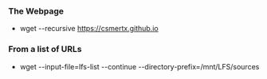 ### The Webpage
- wget --recursive https://csmertx.github.io

### From a list of URLs
- wget --input-file=lfs-list --continue --directory-prefix=/mnt/LFS/sources
